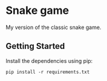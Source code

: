 # Snake game
My version of the classic snake game.

## Getting Started
Install the dependencies using pip:

    pip install -r requirements.txt
